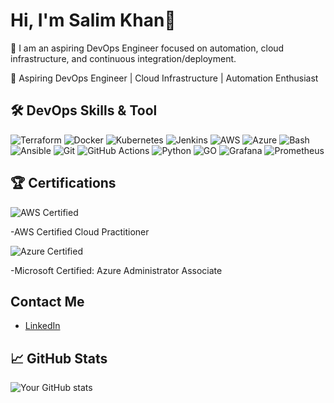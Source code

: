 # Hi, I'm Salim Khan👋

🚀 I am an aspiring DevOps Engineer focused on automation, cloud infrastructure, and continuous integration/deployment.

🚀 Aspiring DevOps Engineer | Cloud Infrastructure | Automation Enthusiast

## 🛠️ DevOps Skills & Tool
![Terraform](https://skillicons.dev/icons?i=terraform)
![Docker](https://skillicons.dev/icons?i=docker)
![Kubernetes](https://skillicons.dev/icons?i=kubernetes)
![Jenkins](https://skillicons.dev/icons?i=jenkins)
![AWS](https://skillicons.dev/icons?i=aws)
![Azure](https://skillicons.dev/icons?i=azure)
![Bash](https://skillicons.dev/icons?i=bash)
![Ansible](https://skillicons.dev/icons?i=ansible)
![Git](https://skillicons.dev/icons?i=git)
![GitHub Actions](https://skillicons.dev/icons?i=githubactions)
![Python](https://skillicons.dev/icons?i=python)
![GO](https://skillicons.dev/icons?i=go)
![Grafana](https://skillicons.dev/icons?i=grafana)
![Prometheus](https://skillicons.dev/icons?i=prometheus)


## 🏆 Certifications
![AWS Certified](https://img.shields.io/badge/AWS-Certified-informational)

-AWS Certified Cloud Practitioner

![Azure Certified](https://img.shields.io/badge/Azure-Certified-blue)

-Microsoft Certified: Azure Administrator Associate

## Contact Me
- [LinkedIn](https://www.linkedin.com/in/salim-khan-3ab20b155)


## 📈 GitHub Stats
![Your GitHub stats](https://github-readme-stats.vercel.app/api?username=yourusername&show_icons=true&hide_title=true)
